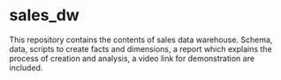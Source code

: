 # sales_dw
This repository contains the contents of sales data warehouse.
Schema, data, scripts to create facts and dimensions, a report which explains the process of creation and analysis, a video link for demonstration are included.
